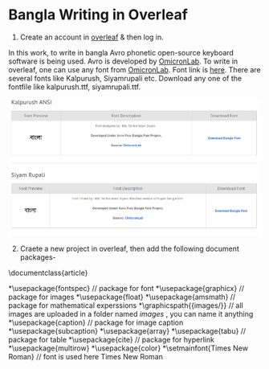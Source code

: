 # Bangla Writing in Overleaf
1. Create an account in [overleaf](www.overleaf.com) & then log in.

In this work, to write in bangla Avro phonetic open-source keyboard software is being used. Avro is developed by [OmicronLab](https://www.omicronlab.com/index.html). To write in overleaf, one can use any font from [OmicronLab](https://www.omicronlab.com/index.html). Font link is [here](https://www.omicronlab.com/bangla-fonts.html). There are several fonts like Kalpurush, Siyamrupali etc. Download any one of the fontfile like kalpurush.ttf, siyamrupali.ttf.

![alt text](https://github.com/SakibulIslamSazzad/bangla_writing_in_overleaf/blob/master/banglaoverleaf.png)


2. Craete a new project in overleaf, then add the following document packages-

\documentclass{article}



*\usepackage{fontspec} // package for font
*\usepackage{graphicx} // package for images
*\usepackage{float}
*\usepackage{amsmath} // package for mathematical experssions
*\graphicspath{{images/}} // all images are uploaded in a folder named *images* , you can name it anything
*\usepackage{caption} // package for image caption
*\usepackage{subcaption}
*\usepackage{array}
*\usepackage{tabu} // package for table
*\usepackage{cite} // package for hyperlink
*\usepackage{multirow}
*\usepackage{color}
*\setmainfont{Times New Roman} // font is used here Times New Roman


